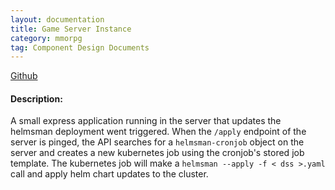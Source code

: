 ```yaml
---
layout: documentation
title: Game Server Instance
category: mmorpg
tag: Component Design Documents
---
```


[Github](https://github.com/nnt1054/mmorpg-helm-api)

#### Description:
A small express application running in the server that updates the helmsman deployment went triggered.
When the `/apply` endpoint of the server is pinged, the API searches for a `helmsman-cronjob` object on the server and creates a new kubernetes job using the cronjob's stored job template.  The kubernetes job will make a `helmsman --apply -f < dss >.yaml` call and apply helm chart updates to the cluster.


<br/>